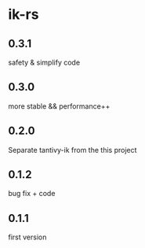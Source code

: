 # ik-rs
## 0.3.1
safety & simplify code

## 0.3.0
more stable && performance++

## 0.2.0
Separate tantivy-ik from the this project

## 0.1.2
bug fix + code

## 0.1.1
first version